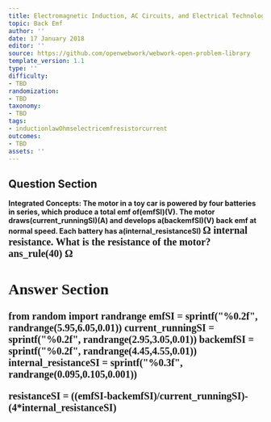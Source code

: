 ```yaml
---
title: Electromagnetic Induction, AC Circuits, and Electrical Technologies
topic: Back Emf
author: ''
date: 17 January 2018
editor: ''
source: https://github.com/openwebwork/webwork-open-problem-library
template_version: 1.1
type: ''
difficulty:
- TBD
randomization:
- TBD
taxonomy:
- TBD
tags:
- inductionlawOhmselectricemfresistorcurrent
outcomes:
- TBD
assets: ''
---
```


## Question Section 

<b>
<b>Integrated Concepts:<b> The motor in a toy car is powered by four batteries in series, which produce a total emf of(emfSI)(V). The motor draws(current_runningSI)(A) and develops a(backemfSI)(V) back emf at normal speed. Each battery has a(internal_resistanceSI) <span style="font-family: 'Times'; font-size: 20px";>&Omega;<span> internal resistance. What is the resistance of the motor?
ans_rule(40) <span style="font-family: 'Times'; font-size: 20px";>&Omega;<span>



## Answer Section

from random import randrange
emfSI = sprintf("%0.2f", randrange(5.95,6.05,0.01))
current_runningSI = sprintf("%0.2f", randrange(2.95,3.05,0.01))
backemfSI = sprintf("%0.2f", randrange(4.45,4.55,0.01))
internal_resistanceSI = sprintf("%0.3f", randrange(0.095,0.105,0.001))

resistanceSI = ((emfSI-backemfSI)/current_runningSI)-(4*internal_resistanceSI)